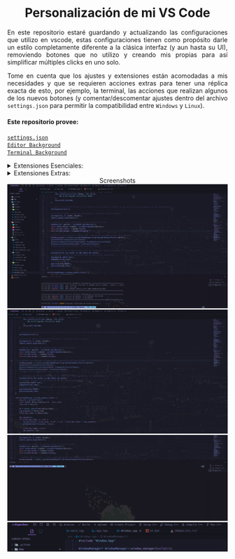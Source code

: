 <div align="center">
    <h1>Personalización de mi VS Code</h1>
</div>

<p align="justify">
En este repositorio estaré guardando y actualizando las configuraciones que utilizo en vscode, estas configuraciones tienen como propósito darle un estilo completamente diferente a la clásica interfaz (y aun hasta su UI), removiendo botones que no utilizo y creando mis propias para así simplificar múltiples clicks en uno solo.
</p>
<p align="justify">
Tome en cuenta que los ajustes y extensiones están acomodadas a mis necesidades y que se requieren acciones extras para tener una réplica exacta de esto, por ejemplo, la terminal, las acciones que realizan algunos de los nuevos botones (y comentar/descomentar ajustes dentro del archivo <code>settings.json</code> para permitir la compatibilidad entre <code>Windows</code> y <code>Linux</code>).
</p>

#### Este repositorio provee:
[`settings.json`](settings.json)<br>
[`Editor Background`](Pictures/vscode_editor.jpeg)<br>
[`Terminal Background`](Pictures/vscode_terminal.jpeg)<br>
<details>
<summary>Extensiones Esenciales:</summary>

[`Apc Customize UI++`](https://github.com/drcika/apc-extension)<br>
[`Background`](https://github.com/KatsuteDev/Background)<br>
[`Blur Menu`](https://github.com/amnweb/blur-menu-vscode)<br>
[`Error Lens`](https://github.com/usernamehw/vscode-error-lens)<br>
[`Material Icon Theme`](https://github.com/PKief/vscode-material-icon-theme)<br>
[`VsCode Action Buttons`](https://github.com/SeunLanLege/vscode-action-buttons)<br>
[`VSCode Animations`](https://github.com/BrandonKirbyson/VSCode-Animations)<br>
</details>
<details>
<summary>Extensiones Extras:</summary>

[`3D Viewer for VSCode`](https://marketplace.visualstudio.com/items?itemName=slevesque.vscode-3dviewer)<br>
[`C/C++ Extension Pack`](https://github.com/microsoft/vscode-cpptools)<br>
[`Discord Rich Presence`](https://marketplace.visualstudio.com/items?itemName=LeonardSSH.vscord)<br>
[`GitHub Markdown Preview`](https://github.com/mjbvz/vscode-github-markdown-preview)<br>
[`glsl-canvas`]()<br>
[`glTF Tools`](https://github.com/AnalyticalGraphicsInc/gltf-vscode)<br>
[`Hex Editor`](https://github.com/microsoft/vscode-hexeditor)<br>
[`Makefile Tools`](https://github.com/Microsoft/vscode-makefile-tools)<br>
[`PlatformIO IDE`](https://github.com/platformio/platformio-vscode-ide)<br>
[`Python`](https://github.com/Microsoft/vscode-python)<br>
[`Rainbow CSV`](https://github.com/mechatroner/vscode_rainbow_csv)<br>
[`Serial Monitor`](https://github.com/microsoft/vscode-serial-monitor)<br>
[`TODO Highlight`](https://github.com/wayou/vscode-todo-highlight)<br>
[`WebGL GLSL Editor`](https://github.com/racz16/WebGL-GLSL-Editor)<br>
</details>

<div align="center">Screenshots</div>
<img src="https://github.com/HiperDoo/personal-vscode/blob/main/Pictures/SS0.jpg?raw=true">
<img src="https://github.com/HiperDoo/personal-vscode/blob/main/Pictures/SS1.png?raw=true">
<img src="https://github.com/HiperDoo/personal-vscode/blob/main/Pictures/SS2.png?raw=true">
<img src="https://github.com/HiperDoo/personal-vscode/blob/main/Pictures/SS3.png?raw=true">